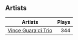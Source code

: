 ## Artists
Artists | Plays 
----- | -----: 
[Vince Guaraldi Trio](/artists/vince-guaraldi-trio-37943) | 344

